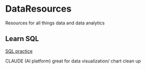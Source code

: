 # DataResources
Resources for all things data and data analytics
## Learn SQL ##
[SQL practice](https://www.sql-easy.com/)

CLAUDE (AI platform) great for data visualization/ chart clean up